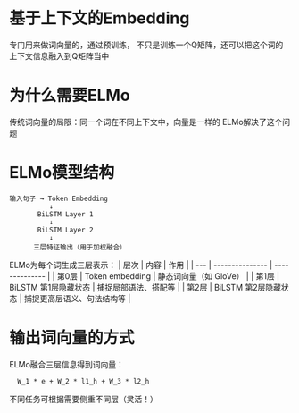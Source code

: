 # 基于上下文的Embedding
专门用来做词向量的，通过预训练，
不只是训练一个Q矩阵，还可以把这个词的上下文信息融入到Q矩阵当中
# 为什么需要ELMo
传统词向量的局限：同一个词在不同上下文中，向量是一样的
ELMo解决了这个问题
# ELMo模型结构
```text
输入句子 → Token Embedding
          ↓
       BiLSTM Layer 1
          ↓
       BiLSTM Layer 2
          ↓
      三层特征输出（用于加权融合）
```
ELMo为每个词生成三层表示：
| 层次  | 内容              | 作用             |
| --- | --------------- | -------------- |
| 第0层 | Token embedding | 静态词向量（如 GloVe） |
| 第1层 | BiLSTM 第1层隐藏状态  | 捕捉局部语法、搭配等     |
| 第2层 | BiLSTM 第2层隐藏状态  | 捕捉更高层语义、句法结构等  |
# 输出词向量的方式
ELMo融合三层信息得到词向量：
```text
  W_1 * e + W_2 * l1_h + W_3 * l2_h
```
不同任务可根据需要侧重不同层（灵活！）